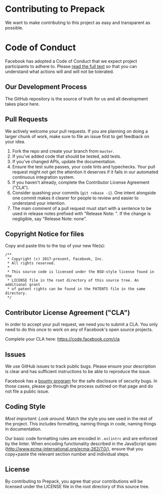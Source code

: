 # Contributing to Prepack
We want to make contributing to this project as easy and transparent as
possible.

# Code of Conduct

Facebook has adopted a Code of Conduct that we expect project participants to adhere to. Please [read the full text](https://code.facebook.com/pages/876921332402685/open-source-code-of-conduct) so that you can understand what actions will and will not be tolerated.

## Our Development Process
The GitHub repository is the source of truth for us and all development takes place here.

## Pull Requests
We actively welcome your pull requests. If you are planning on doing a larger chunk of work, make sure to file an issue first to get feedback on your idea.

1. Fork the repo and create your branch from `master`.
2. If you've added code that should be tested, add tests.
3. If you've changed APIs, update the documentation.
4. Ensure the test suite passes, your code lints and typechecks. Your pull request might not get the attention it deserves if it fails in our automated continuous integration system.
5. If you haven't already, complete the Contributor License Agreement ("CLA").
6. Consider quashing your commits (`git rebase -i`). One intent alongside one commit makes it clearer for people to review and easier to understand your intention.
7. The main comment of a pull request must start with a sentence to be used in release notes prefixed with "Release Note: ". If the change is negligible, say "Release Note: none".

## Copyright Notice for files

Copy and paste this to the top of your new file(s):

```
/**
 * Copyright (c) 2017-present, Facebook, Inc.
 * All rights reserved.
 *
 * This source code is licensed under the BSD-style license found in the
 * LICENSE file in the root directory of this source tree. An additional grant
 * of patent rights can be found in the PATENTS file in the same directory.
 */
```

## Contributor License Agreement ("CLA")
In order to accept your pull request, we need you to submit a CLA. You only need
to do this once to work on any of Facebook's open source projects.

Complete your CLA here: <https://code.facebook.com/cla>

## Issues
We use GitHub issues to track public bugs. Please ensure your description is
clear and has sufficient instructions to be able to reproduce the issue.

Facebook has a [bounty program](https://www.facebook.com/whitehat/) for the safe
disclosure of security bugs. In those cases, please go through the process
outlined on that page and do not file a public issue.

## Coding Style
*Most important: Look around.* Match the style you see used in the rest of the project. This includes formatting, naming things in code, naming things in documentation.

Our basic code formatting rules are encoded in `.eslintrc` and are enforced by the linter.
When encoding functionality described in the JavaScript spec (http://www.ecma-international.org/ecma-262/7.0/), 
ensure that you copy+paste the relevant section number and individual steps.

## License
By contributing to Prepack, you agree that your contributions will be licensed
under the LICENSE file in the root directory of this source tree.
